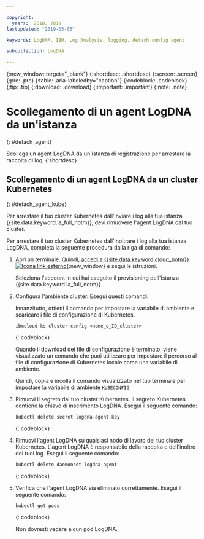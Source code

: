 ```yaml
---

copyright:
  years:  2018, 2019
lastupdated: "2019-03-06"

keywords: LogDNA, IBM, Log Analysis, logging, detach config agent

subcollection: LogDNA

---
```


{:new_window: target="_blank"}
{:shortdesc: .shortdesc}
{:screen: .screen}
{:pre: .pre}
{:table: .aria-labeledby="caption"}
{:codeblock: .codeblock}
{:tip: .tip}
{:download: .download}
{:important: .important}
{:note: .note}

# Scollegamento di un agent LogDNA da un'istanza
{: #detach_agent}

Scollega un agent LogDNA da un'istanza di registrazione per arrestare la raccolta di log.
{:shortdesc}

## Scollegamento di un agent LogDNA da un cluster Kubernetes
{: #detach_agent_kube}

Per arrestare il tuo cluster Kubernetes dall'inviare i log alla tua istanza {{site.data.keyword.la_full_notm}}, devi rimuovere l'agent LogDNA dal tuo cluster. 

Per arrestare il tuo cluster Kubernetes dall'inoltrare i log alla tua istanza LogDNA, completa la seguente procedura dalla riga di comando:

1. Apri un terminale. Quindi, [accedi a {{site.data.keyword.cloud_notm}} ![Icona link esterno](../../icons/launch-glyph.svg "Icona link esterno")](https://cloud.ibm.com/login){:new_window} e segui le istruzioni.

    Seleziona l'account in cui hai eseguito il provisioning dell'istanza {{site.data.keyword.la_full_notm}}.

2. Configura l'ambiente cluster. Esegui questi comandi:

    Innanzitutto, ottieni il comando per impostare la variabile di ambiente e scaricare i file di configurazione di Kubernetes.

    ```
    ibmcloud ks cluster-config <nome_o_ID_cluster>
    ```
    {: codeblock}

    Quando il download dei file di configurazione è terminato, viene visualizzato un comando che puoi utilizzare per impostare il percorso al file di configurazione di Kubernetes locale come una variabile di ambiente.

    Quindi, copia e incolla il comando visualizzato nel tuo terminale per impostare la variabile di ambiente `KUBECONFIG`.

3. Rimuovi il segreto dal tuo cluster Kubernetes. Il segreto Kubernetes contiene la chiave di inserimento LogDNA. Esegui il seguente comando:

    ```
    kubectl delete secret logdna-agent-key
    ```
    {: codeblock}

4. Rimuovi l'agent LogDNA su qualsiasi nodo di lavoro del tuo cluster Kubernetes. L'agent LogDNA è responsabile della raccolta e dell'inoltro dei tuoi log. Esegui il seguente comando:

    ```
    kubectl delete daemonset logdna-agent
    ```
    {: codeblock}

5. Verifica che l'agent LogDNA sia eliminato correttamente. Esegui il seguente comando:

    ```
    kubectl get pods
    ```
    {: codeblock}

    Non dovresti vedere alcun pod LogDNA.





